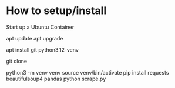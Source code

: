 # How to setup/install

Start up a Ubuntu Container

apt update
apt upgrade

apt install git python3.12-venv

git clone 

python3 -m venv venv
source venv/bin/activate
pip install requests beautifulsoup4 pandas
python scrape.py